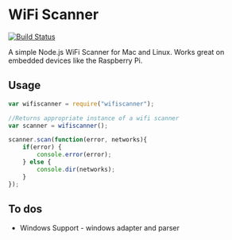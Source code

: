 # WiFi Scanner

[![Build Status](https://travis-ci.org/chalkers/wifiscanner.svg?branch=master)](https://travis-ci.org/chalkers/wifiscanner)

A simple Node.js WiFi Scanner for Mac and Linux. Works great on embedded devices like the Raspberry Pi.

## Usage

```javascript
var wifiscanner = require("wifiscanner");

//Returns appropriate instance of a wifi scanner
var scanner = wifiscanner();

scanner.scan(function(error, networks){
    if(error) {
        console.error(error);
    } else {
        console.dir(networks);
    }
});

```

## To dos

* Windows Support - windows adapter and parser